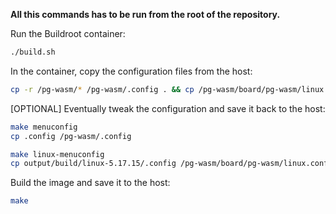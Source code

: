 **All this commands has to be run from the root of the repository.**

Run the Buildroot container:

```bash
./build.sh
```

In the container, copy the configuration files from the host:

```bash
cp -r /pg-wasm/* /pg-wasm/.config . && cp /pg-wasm/board/pg-wasm/linux.conf ./output/build/linux-5.17.15/.config
```

[OPTIONAL] Eventually tweak the configuration and save it back to the host:

```bash
make menuconfig
cp .config /pg-wasm/.config

make linux-menuconfig
cp output/build/linux-5.17.15/.config /pg-wasm/board/pg-wasm/linux.conf
```

Build the image and save it to the host:

```bash
make
```